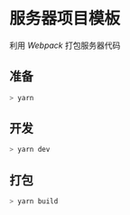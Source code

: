 # 服务器项目模板

利用 _Webpack_ 打包服务器代码

## 准备

```bash
> yarn
```

## 开发

```bash
> yarn dev
```

## 打包

```bash
> yarn build
```
